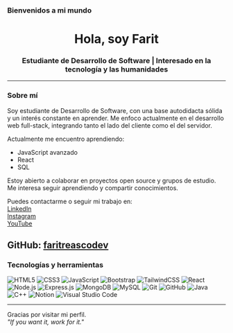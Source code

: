 ### Bienvenidos a mi mundo
<h1 align="center">Hola, soy Farit</h1>
<h3 align="center">Estudiante de Desarrollo de Software | Interesado en la tecnología y las humanidades</h3>

---

### Sobre mí

Soy estudiante de Desarrollo de Software, con una base autodidacta sólida y un interés constante en aprender. Me enfoco actualmente en el desarrollo web full-stack, integrando tanto el lado del cliente como el del servidor.

Actualmente me encuentro aprendiendo:
- JavaScript avanzado
- React
- SQL

Estoy abierto a colaborar en proyectos open source y grupos de estudio. Me interesa seguir aprendiendo y compartir conocimientos.

Puedes contactarme o seguir mi trabajo en:  
[LinkedIn](https://www.linkedin.com/in/farit-alexander-reasco-torres-5373a026b)  
[Instagram](https://www.instagram.com/faritreasco.dev/)  
[YouTube](https://www.youtube.com/channel/UCPKYqx75xzlVqhzMZS9u9yg)

GitHub: [faritreascodev](https://github.com/faritreascodev)
---

### Tecnologías y herramientas

![HTML5](https://img.shields.io/badge/HTML5-E34F26?style=flat&logo=html5&logoColor=white)
![CSS3](https://img.shields.io/badge/CSS3-1572B6?style=flat&logo=css3&logoColor=white)
![JavaScript](https://img.shields.io/badge/JavaScript-F7DF1E?style=flat&logo=javascript&logoColor=black)
![Bootstrap](https://img.shields.io/badge/Bootstrap-563D7C?style=flat&logo=bootstrap&logoColor=white)
![TailwindCSS](https://img.shields.io/badge/TailwindCSS-38B2AC?style=flat&logo=tailwind-css&logoColor=white)
![React](https://img.shields.io/badge/React-61DAFB?style=flat&logo=react&logoColor=black)
![Node.js](https://img.shields.io/badge/Node.js-339933?style=flat&logo=node.js&logoColor=white)
![Express.js](https://img.shields.io/badge/Express.js-000000?style=flat&logo=express&logoColor=white)
![MongoDB](https://img.shields.io/badge/MongoDB-4DB33D?style=flat&logo=mongodb&logoColor=white)
![MySQL](https://img.shields.io/badge/MySQL-00758F?style=flat&logo=mysql&logoColor=white)
![Git](https://img.shields.io/badge/Git-F05032?style=flat&logo=git&logoColor=white)
![GitHub](https://img.shields.io/badge/GitHub-181717?style=flat&logo=github&logoColor=white)
![Java](https://img.shields.io/badge/Java-007396?style=flat&logo=java&logoColor=white)
![C++](https://img.shields.io/badge/C++-00599C?style=flat&logo=c%2B%2B&logoColor=white)
![Notion](https://img.shields.io/badge/Notion-000000?style=flat&logo=notion&logoColor=white)
![Visual Studio Code](https://img.shields.io/badge/VSCode-007ACC?style=flat&logo=visual-studio-code&logoColor=white)

---

Gracias por visitar mi perfil.  
*"If you want it, work for it."*
